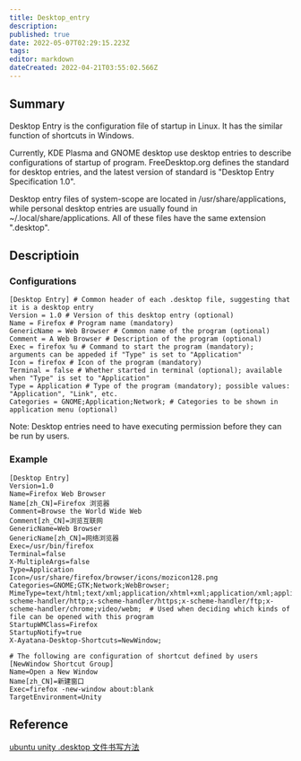 ```yaml
---
title: Desktop_entry
description: 
published: true
date: 2022-05-07T02:29:15.223Z
tags: 
editor: markdown
dateCreated: 2022-04-21T03:55:02.566Z
---
```


## Summary

Desktop Entry is the configuration file of startup in Linux. It has the similar function of shortcuts in Windows.

Currently, KDE Plasma and GNOME desktop use desktop entries to describe configurations of startup of program. FreeDesktop.org defines the standard for desktop entries, and the latest version of standard is "Desktop Entry Specification 1.0".

Desktop entry files of system-scope are located in /usr/share/applications, while personal desktop entries are usually found in ~/.local/share/applications. All of these files have the same extension ".desktop".

## Descriptioin

### Configurations

    [Desktop Entry] # Common header of each .desktop file, suggesting that it is a desktop entry
    Version = 1.0 # Version of this desktop entry (optional)
    Name = Firefox # Program name (mandatory)
    GenericName = Web Browser # Common name of the program (optional)
    Comment = A Web Browser # Description of the program (optional)
    Exec = firefox %u # Command to start the program (mandatory); arguments can be appeded if "Type" is set to "Application"
    Icon = firefox # Icon of the program (mandatory)
    Terminal = false # Whether started in terminal (optional); available when "Type" is set to "Application"
    Type = Application # Type of the program (mandatory); possible values: "Application", "Link", etc.
    Categories = GNOME;Application;Network; # Categories to be shown in application menu (optional)

Note: Desktop entries need to have executing permission before they can be run by users.

### Example

    [Desktop Entry]
    Version=1.0
    Name=Firefox Web Browser
    Name[zh_CN]=Firefox 浏览器
    Comment=Browse the World Wide Web
    Comment[zh_CN]=浏览互联网
    GenericName=Web Browser
    GenericName[zh_CN]=网络浏览器
    Exec=/usr/bin/firefox
    Terminal=false
    X-MultipleArgs=false
    Type=Application
    Icon=/usr/share/firefox/browser/icons/mozicon128.png
    Categories=GNOME;GTK;Network;WebBrowser;
    MimeType=text/html;text/xml;application/xhtml+xml;application/xml;application/vnd.mozilla.xul+xml;application/rss+xml;application/rdf+xml;image/gif;image/jpeg;image/png;x-scheme-handler/http;x-scheme-handler/https;x-scheme-handler/ftp;x-scheme-handler/chrome;video/webm;  # Used when deciding which kinds of file can be opened with this program
    StartupWMClass=Firefox
    StartupNotify=true
    X-Ayatana-Desktop-Shortcuts=NewWindow;

    # The following are configuration of shortcut defined by users
    [NewWindow Shortcut Group]
    Name=Open a New Window
    Name[zh_CN]=新建窗口
    Exec=firefox -new-window about:blank
    TargetEnvironment=Unity

## Reference

[ubuntu unity .desktop 文件书写方法](http://blog.sina.com.cn/s/blog_55e606c2010161xz.html)
